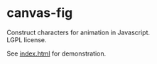 canvas-fig
==========

Construct characters for animation in Javascript.  
LGPL license.  

See [index.html](http://htmlpreview.github.com/?https://github.com/bvssvni/canvas-fig/blob/master/index.html) for demonstration.  
